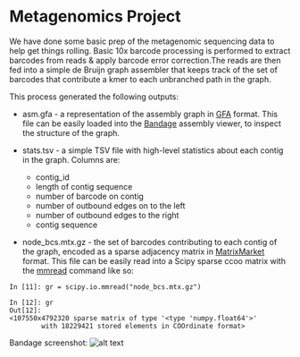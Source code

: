 # Metagenomics Project

We have done some basic prep of the metagenomic sequencing data to help get things rolling. Basic 10x barcode processing is performed to extract barcodes from reads & apply barcode error correction.The reads are then fed into a simple de Bruijn graph assembler that keeps track of the set of barcodes that contribute a kmer to each unbranched path in the graph.  

This process generated the following outputs:

* asm.gfa - a representation of the assembly graph in [GFA](https://github.com/GFA-spec/GFA-spec/blob/master/GFA-spec.md) format.  This file can be easily loaded into the [Bandage](https://rrwick.github.io/Bandage/) assembly viewer, to inspect the structure of the graph.

* stats.tsv - a simple TSV file with high-level statistics about each contig in the graph. Columns are:
  * contig_id
  * length of contig sequence
  * number of barcode on contig
  * number of outbound edges on to the left
  * number of outbound edges to the right
  * contig sequence

* node_bcs.mtx.gz - the set of barcodes contributing to each contig of the graph, encoded as a sparse adjacency matrix in [MatrixMarket](http://people.sc.fsu.edu/~jburkardt/data/mm/mm.html) format. This file can be easily read into a Scipy sparse ccoo matrix with the [mmread](http://docs.scipy.org/doc/scipy/reference/generated/scipy.io.mmread.html) command like so: 
```
In [11]: gr = scipy.io.mmread("node_bcs.mtx.gz")

In [12]: gr
Out[12]:
<107550x4792320 sparse matrix of type '<type 'numpy.float64'>'
        with 18229421 stored elements in COOrdinate format>
```

Bandage screenshot:
![alt text](https://github.com/10XDev/hackseq_dna/raw/master/metagenomics/banadge-example.png "Logo Title Text 1")
